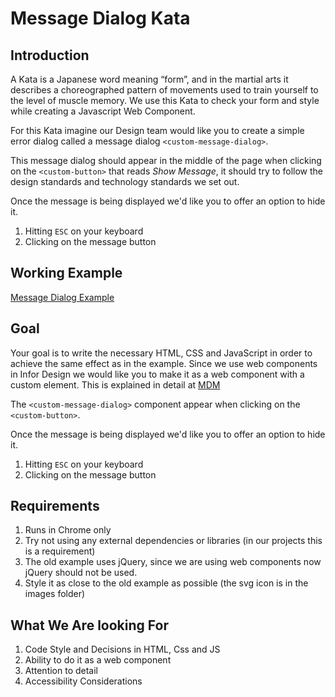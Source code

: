 # Message Dialog Kata

## Introduction

A Kata is a Japanese word meaning “form”, and in the martial arts it describes a choreographed pattern of movements used to train yourself to the level of muscle memory. We use this Kata to check your form and style while creating a Javascript Web Component.

For this Kata imagine our Design team would like you to create a simple error dialog called a message dialog `<custom-message-dialog>`.

This message dialog should appear in the middle of the page when clicking on the `<custom-button>` that reads *Show Message*, it should try to follow the design standards and technology standards we set out.

Once the message is being displayed we'd like you to offer an option to hide it. 

1. Hitting `ESC` on your keyboard
2. Clicking on the message button

## Working Example

[Message Dialog Example](https://main-enterprise.demo.design.infor.com/components/message/example-error.html?layout=nofrills)

## Goal

Your goal is to write the necessary HTML, CSS and JavaScript in order to achieve the same effect as in the example. Since we use web components in 
Infor Design we would like you to make it as a web component with a custom element. This is explained in detail at [MDM](https://developer.mozilla.org/en-US/docs/Web/Web_Components)

The `<custom-message-dialog>` component appear when clicking on the `<custom-button>`.

Once the message is being displayed we'd like you to offer an option to hide it. 

1. Hitting `ESC` on your keyboard
2. Clicking on the message button

## Requirements

1. Runs in Chrome only
1. Try not using any external dependencies or libraries (in our projects this is a requirement)
1. The old example uses jQuery, since we are using web components now jQuery should not be used.
1. Style it as close to the old example as possible (the svg icon is in the images folder)

## What We Are looking For

1. Code Style and Decisions in HTML, Css and JS
1. Ability to do it as a web component
1. Attention to detail
1. Accessibility Considerations
